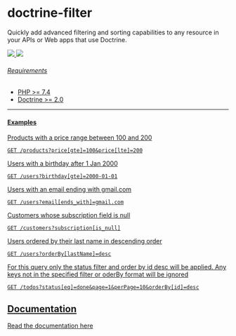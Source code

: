 # doctrine-filter

Quickly add advanced filtering and sorting capabilities to any resource in your APIs or Web apps that use
Doctrine.

<a href="#"><img src="https://github.com/maldoinc/doctrine-filter/actions/workflows/tests.yml/badge.svg">
<a href="#"><img src="https://github.com/maldoinc/doctrine-filter/actions/workflows/quality-tools.yml/badge.svg">

###### Requirements

* PHP >= 7.4
* Doctrine >= 2.0

---

#### Examples

Products with a price range between 100 and 200

```http 
GET /products?price[gte]=100&price[lte]=200
```

Users with a birthday after 1 Jan 2000

```http
GET /users?birthday[gte]=2000-01-01
```

Users with an email ending with gmail.com

```http
GET /users?email[ends_with]=gmail.com
```

Customers whose subscription field is null

```http
GET /customers?subscription[is_null]
```

Users ordered by their last name in descending order

```http
GET /users?orderBy[lastName]=desc
```

For this query only the status filter and order by id desc will be applied.
Any keys not in the specified filter or oderBy format will be ignored

```http
GET /todos?status[eq]=done&page=1&perPage=10&orderBy[id]=desc
``` 

## Documentation

[Read the documentation here](docs/index.md)
